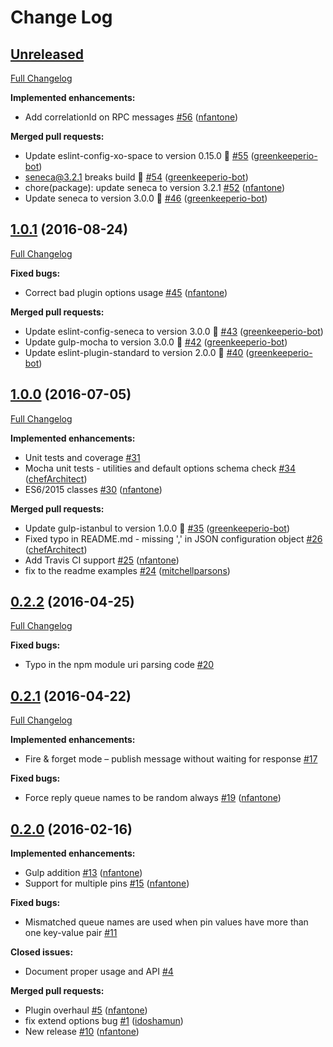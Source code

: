 # Change Log

## [Unreleased](https://github.com/senecajs/seneca-amqp-transport/tree/HEAD)

[Full Changelog](https://github.com/senecajs/seneca-amqp-transport/compare/1.0.1...HEAD)

**Implemented enhancements:**

- Add correlationId on RPC messages [\#56](https://github.com/senecajs/seneca-amqp-transport/pull/56) ([nfantone](https://github.com/nfantone))

**Merged pull requests:**

- Update eslint-config-xo-space to version 0.15.0 🚀 [\#55](https://github.com/senecajs/seneca-amqp-transport/pull/55) ([greenkeeperio-bot](https://github.com/greenkeeperio-bot))
- seneca@3.2.1 breaks build 🚨 [\#54](https://github.com/senecajs/seneca-amqp-transport/pull/54) ([greenkeeperio-bot](https://github.com/greenkeeperio-bot))
- chore\(package\): update seneca to version 3.2.1 [\#52](https://github.com/senecajs/seneca-amqp-transport/pull/52) ([nfantone](https://github.com/nfantone))
- Update seneca to version 3.0.0 🚀 [\#46](https://github.com/senecajs/seneca-amqp-transport/pull/46) ([greenkeeperio-bot](https://github.com/greenkeeperio-bot))

## [1.0.1](https://github.com/senecajs/seneca-amqp-transport/tree/1.0.1) (2016-08-24)
[Full Changelog](https://github.com/senecajs/seneca-amqp-transport/compare/1.0.0...1.0.1)

**Fixed bugs:**

- Correct bad plugin options usage [\#45](https://github.com/senecajs/seneca-amqp-transport/pull/45) ([nfantone](https://github.com/nfantone))

**Merged pull requests:**

- Update eslint-config-seneca to version 3.0.0 🚀 [\#43](https://github.com/senecajs/seneca-amqp-transport/pull/43) ([greenkeeperio-bot](https://github.com/greenkeeperio-bot))
- Update gulp-mocha to version 3.0.0 🚀 [\#42](https://github.com/senecajs/seneca-amqp-transport/pull/42) ([greenkeeperio-bot](https://github.com/greenkeeperio-bot))
- Update eslint-plugin-standard to version 2.0.0 🚀 [\#40](https://github.com/senecajs/seneca-amqp-transport/pull/40) ([greenkeeperio-bot](https://github.com/greenkeeperio-bot))

## [1.0.0](https://github.com/senecajs/seneca-amqp-transport/tree/1.0.0) (2016-07-05)
[Full Changelog](https://github.com/senecajs/seneca-amqp-transport/compare/0.2.2...1.0.0)

**Implemented enhancements:**

- Unit tests and coverage [\#31](https://github.com/senecajs/seneca-amqp-transport/issues/31)
- Mocha unit tests - utilities and default options schema check [\#34](https://github.com/senecajs/seneca-amqp-transport/pull/34) ([chefArchitect](https://github.com/chefArchitect))
- ES6/2015 classes [\#30](https://github.com/senecajs/seneca-amqp-transport/pull/30) ([nfantone](https://github.com/nfantone))

**Merged pull requests:**

- Update gulp-istanbul to version 1.0.0 🚀 [\#35](https://github.com/senecajs/seneca-amqp-transport/pull/35) ([greenkeeperio-bot](https://github.com/greenkeeperio-bot))
- Fixed typo in README.md - missing ',' in JSON configuration object [\#26](https://github.com/senecajs/seneca-amqp-transport/pull/26) ([chefArchitect](https://github.com/chefArchitect))
- Add Travis CI support [\#25](https://github.com/senecajs/seneca-amqp-transport/pull/25) ([nfantone](https://github.com/nfantone))
- fix to the readme examples [\#24](https://github.com/senecajs/seneca-amqp-transport/pull/24) ([mitchellparsons](https://github.com/mitchellparsons))

## [0.2.2](https://github.com/senecajs/seneca-amqp-transport/tree/0.2.2) (2016-04-25)
[Full Changelog](https://github.com/senecajs/seneca-amqp-transport/compare/0.2.1...0.2.2)

**Fixed bugs:**

- Typo in the npm module uri parsing code [\#20](https://github.com/senecajs/seneca-amqp-transport/issues/20)

## [0.2.1](https://github.com/senecajs/seneca-amqp-transport/tree/0.2.1) (2016-04-22)
[Full Changelog](https://github.com/senecajs/seneca-amqp-transport/compare/0.2.0...0.2.1)

**Implemented enhancements:**

- Fire & forget mode – publish message without waiting for response [\#17](https://github.com/senecajs/seneca-amqp-transport/issues/17)

**Fixed bugs:**

- Force reply queue names to be random always [\#19](https://github.com/senecajs/seneca-amqp-transport/pull/19) ([nfantone](https://github.com/nfantone))

## [0.2.0](https://github.com/senecajs/seneca-amqp-transport/tree/0.2.0) (2016-02-16)
**Implemented enhancements:**

- Gulp addition [\#13](https://github.com/senecajs/seneca-amqp-transport/pull/13) ([nfantone](https://github.com/nfantone))
- Support for multiple pins [\#15](https://github.com/senecajs/seneca-amqp-transport/pull/15) ([nfantone](https://github.com/nfantone))

**Fixed bugs:**

- Mismatched queue names are used when pin values have more than one key-value pair [\#11](https://github.com/senecajs/seneca-amqp-transport/issues/11)

**Closed issues:**

- Document proper usage and API [\#4](https://github.com/senecajs/seneca-amqp-transport/issues/4)

**Merged pull requests:**

- Plugin overhaul [\#5](https://github.com/senecajs/seneca-amqp-transport/pull/5) ([nfantone](https://github.com/nfantone))
- fix extend options bug [\#1](https://github.com/senecajs/seneca-amqp-transport/pull/1) ([idoshamun](https://github.com/idoshamun))
- New release [\#10](https://github.com/senecajs/seneca-amqp-transport/pull/10) ([nfantone](https://github.com/nfantone))
